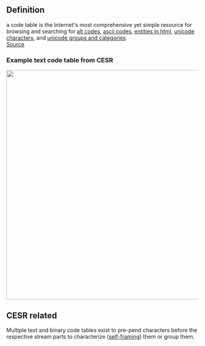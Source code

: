 ## Definition

a code table is the Internet's most comprehensive yet simple resource for browsing and searching for [alt codes](https://www.codetable.net/altkeycodes), [ascii codes](https://www.codetable.net/asciikeycodes), [entities in html](https://www.codetable.net/entitiesinhtml), [unicode characters](https://www.codetable.net/unicodecharacters), and [unicode groups and categories](https://www.codetable.net/groups).\
[Source](https://www.codetable.net)

### Example text code table from CESR
<img src="https://hackmd.io/_uploads/H1LHEQDfj.png" width="600" />


## CESR related
Multiple text and binary code tables exist to pre-pend characters before the respective stream parts to characterize ([self-framing](self-framing.md)) them or group them.